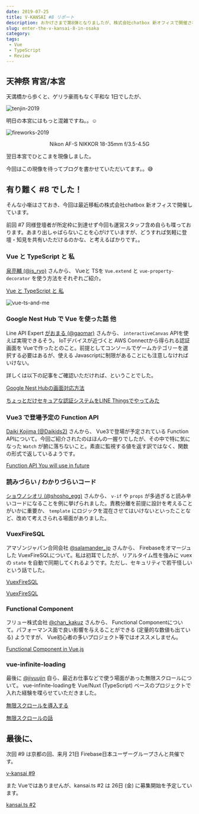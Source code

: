 ```yaml
---
date: 2019-07-25
title: V-KANSAI #8 リポート
description: おかげさまで第8弾となりましたが、株式会社chatbox 新オフィスで開催されました。
slug: enter-the-v-kansai-8-in-osaka
category: 
tags: 
 - Vue
 - TypeScript
 - Review
---
```


## 天神祭 宵宮/本宮

天満橋から歩くと、ゲリラ豪雨もなく平和な 1日でしたが、

![tenjin-2019](//images.ctfassets.net/gzkue3szf85p/1U6A56zZCg0FSx2rrdXglg/13b01967cf1b0d8484fc5f4e892c7b72/tenjin.png)

明日の本宮にはもっと混雑ですね。。☺️

![fireworks-2019](//images.ctfassets.net/gzkue3szf85p/3c6SmV4ylI6wD1AgG1fTaR/08288cb6c6a33c5e1e933ef2670f041a/tenjin-fireworks-2019.png)

<div style="text-align: center;">
Nikon AF-S NIKKOR 18-35mm f/3.5-4.5G
</div>

翌日本宮でひとこまを現像しました。

今回はこの現像を待ってブログを書かせていただいてます。。😅

## 有り難く #8 でした！

そんな小噺はさておき、今回は最近移転の株式会社chatbox 新オフィスで開催しています。

前回 #7 同様登壇者が所定枠に到達せず今回も運営スタッフ含め自らも喋っております。あまり出しゃばらないことを心がけていますが、どうすれば気軽に登壇・知見を共有いただけるのかな、と考えるばかりです。。

### Vue と TypeScript と 私

[泉亮輔 (@is_ryo)](https://twitter.com/is_ryo) さんから、 Vueと TSを `Vue.extend` と `vue-property-decorator` を使う方法をそれぞれご紹介。

<a class="link-preview" href="https://docs.google.com/presentation/d/1Djx0Gw0oK7dI_2FKWxcWn3AvdF5NsOIbpv77u70zj1g/edit#slide=id.g5ce7141149_2_25">Vue と TypeScript と 私</a>

![vue-ts-and-me](//images.ctfassets.net/gzkue3szf85p/5eA8FcWBV1bAfVcQysMzZD/4a5e4611bd5e447c68c63835f308ca24/IMG_2109.jpeg)

### Google Nest Hub で Vue を使った話 他

Line API Expert [がおまる (@gaomar)](https://twitter.com/gaomar) さんから、 `interactiveCanvas` APIを使えば実現できるそう。 IoTデバイスが近づくと AWS Connectから得られる認証画面を Vueで作ったとのこと。前提としてコンソールでゲームカテゴリーを選択する必要はあるが、使える Javascriptに制限があることにも注意しなければいけない。

詳しくは以下の記事をご確認いただければ、ということでした。

<a class="link-preview" href="https://qiita.com/h-takauma/items/1425abe44a050dfb3269">Google Nest Hubの画面対応方法</a>

<a class="link-preview" href="https://qiita.com/h-takauma/items/acfbe4a3bec8c04a696d">ちょっとだけセキュアな認証システムをLINE Thingsでやってみた</a>

### Vue3 で登場予定の Function API

[Daiki Kojima (@Daikids2)](https://twitter.com/Daikids2) さんから、 Vue3で登場が予定されている Function APIについて。今回ご紹介されたのはほんの一握りでしたが、その中で特に気になった `Watch` が腑に落ちないこと。素直に監視する値を返す訳ではなく、関数の形式で返しているようです。

<a class="link-preview" href="https://speakerdeck.com/daikids2/function-api-you-will-use-in-future">Function API You will use in future</a>

### 読みづらい / わかりづらいコード

[ショウノシオリ (@shosho_egg)](https://twitter.com/shosho_egg) さんから、 `v-if` や `props` が多過ぎると読み辛いコードになることを例に挙げられました。責務分離を前提に設計を考えることがいかに重要か、 `template` にロジックを混在させてはいけないといったことなど、改めて考えさられる場面がありました。

### VuexFireSQL

アマゾンジャパン合同会社 [@salamander_jp](https://twitter.com/salamander_jp) さんから、 Firebaseをオマージュした VuexFireSQLについて。私は初耳でしたが、リアルタイム性を強みに vuex の `state` を自動で同期してくれるようです。ただし、セキュリティで若干怪しいという話でした。

<a class="link-preview" href="https://github.com/GitHub30/vuexfiresql">VuexFireSQL</a>

<a class="link-preview" href="https://docs.google.com/presentation/d/1Upxy7Bgb6gyQhOor5GFT7_bKke1Aq5A2c0Ulg0Fdz_o/mobilepresent">VuexFireSQL</a>

### Functional Component

フリュー株式会社 [@chan_kakuz](https://twitter.com/chan_kakuz) さんから、 Functional Componentについて。パフォーマンス面で良い影響を与えることができる (定量的な数値も出ている) ようですが、 Vue初心者の多いプロジェクト等ではオススメしません。

<a class="link-preview" href="https://slides.com/chan_kakuz/deck-4#/">Functional Component in Vue.js</a>

### vue-infinite-loading

最後に [@jiyuujin](https://twitter.com/jiyuujinlab) 自ら、最近お仕事などで使う場面があった無限スクロールについて。 vue-infinite-loadingを Vue/Nuxt (TypeScript) ベースのプロジェクトで入れた経験を喋らせていただきました。

<a class="link-preview" href="https://webneko.dev/posts/infinite-loading-in-webneko-blog">無限スクロールを導入する</a>

<a class="link-preview" href="https://slides.com/jiyuujin/20190724">無限スクロールの話</a>

## 最後に、

次回 #9 は京都の回、来月 21日 Firebase日本ユーザーグループさんと共催です。

<a class="link-preview" href="https://vuekansai.connpass.com/event/137411/">v-kansai #9</a>

また Vueではありませんが、kansai.ts #2 は 26日 (金) に募集開始を予定しています。

<a class="link-preview" href="https://kansaits.connpass.com/event/131541/">kansai.ts #2</a>
